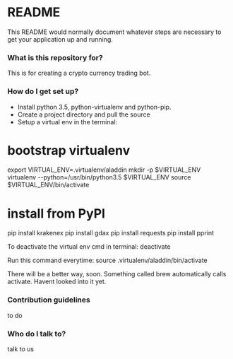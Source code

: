 # README #

This README would normally document whatever steps are necessary to get your application up and running.

### What is this repository for? ###

This is for creating a crypto currency trading bot.

### How do I get set up? ###

- Install python 3.5, python-virtualenv and python-pip.
- Create a project directory and pull the source
- Setup a virtual env in the terminal:
# bootstrap virtualenv
export VIRTUAL_ENV=.virtualenv/aladdin
mkdir -p $VIRTUAL_ENV
virtualenv --python=/usr/bin/python3.5 $VIRTUAL_ENV
source $VIRTUAL_ENV/bin/activate
# install from PyPI
pip install krakenex
pip install gdax
pip install requests
pip install pprint

To deactivate the virtual env cmd in terminal:  deactivate

Run this command everytime:
source .virtualenv/aladdin/bin/activate

There will be a better way, soon. Something called brew automatically calls activate. Havent looked into it yet.


### Contribution guidelines ###

to do

### Who do I talk to? ###

talk to us